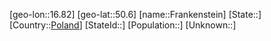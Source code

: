 ﻿---
location: [50.6,16.82]
type: City
tags:
- geo/City


SpocWebEntityId: 10812
isDeleted: false
confidential: public

---
[geo-lon::16.82]
[geo-lat::50.6]
[name::Frankenstein]
[State::]
[Country::[Poland](geo/Continent/Europe/Poland.md)]
[StateId::]
[Population::]
[Unknown::]

